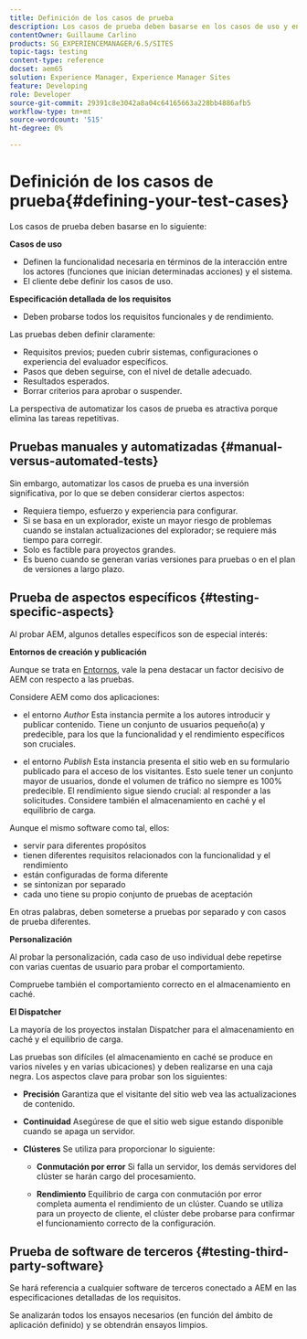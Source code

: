 ```yaml
---
title: Definición de los casos de prueba
description: Los casos de prueba deben basarse en los casos de uso y en la especificación de requisitos detallada
contentOwner: Guillaume Carlino
products: SG_EXPERIENCEMANAGER/6.5/SITES
topic-tags: testing
content-type: reference
docset: aem65
solution: Experience Manager, Experience Manager Sites
feature: Developing
role: Developer
source-git-commit: 29391c8e3042a8a04c64165663a228bb4886afb5
workflow-type: tm+mt
source-wordcount: '515'
ht-degree: 0%

---
```


# Definición de los casos de prueba{#defining-your-test-cases}

Los casos de prueba deben basarse en lo siguiente:

**Casos de uso**

* Definen la funcionalidad necesaria en términos de la interacción entre los actores (funciones que inician determinadas acciones) y el sistema.
* El cliente debe definir los casos de uso.

**Especificación detallada de los requisitos**

* Deben probarse todos los requisitos funcionales y de rendimiento.

Las pruebas deben definir claramente:

* Requisitos previos; pueden cubrir sistemas, configuraciones o experiencia del evaluador específicos.
* Pasos que deben seguirse, con el nivel de detalle adecuado.
* Resultados esperados.
* Borrar criterios para aprobar o suspender.

La perspectiva de automatizar los casos de prueba es atractiva porque elimina las tareas repetitivas.

## Pruebas manuales y automatizadas {#manual-versus-automated-tests}

Sin embargo, automatizar los casos de prueba es una inversión significativa, por lo que se deben considerar ciertos aspectos:

* Requiera tiempo, esfuerzo y experiencia para configurar.
* Si se basa en un explorador, existe un mayor riesgo de problemas cuando se instalan actualizaciones del explorador; se requiere más tiempo para corregir.
* Solo es factible para proyectos grandes.
* Es bueno cuando se generan varias versiones para pruebas o en el plan de versiones a largo plazo.

## Prueba de aspectos específicos {#testing-specific-aspects}

Al probar AEM, algunos detalles específicos son de especial interés:

**Entornos de creación y publicación**

Aunque se trata en [Entornos](/help/sites-developing/the-basics.md#environments), vale la pena destacar un factor decisivo de AEM con respecto a las pruebas.

Considere AEM como dos aplicaciones:

* el entorno *Author*
Esta instancia permite a los autores introducir y publicar contenido.
Tiene un conjunto de usuarios pequeño(a) y predecible, para los que la funcionalidad y el rendimiento específicos son cruciales.

* el entorno *Publish*
Esta instancia presenta el sitio web en su formulario publicado para el acceso de los visitantes.
Esto suele tener un conjunto mayor de usuarios, donde el volumen de tráfico no siempre es 100% predecible. El rendimiento sigue siendo crucial: al responder a las solicitudes. Considere también el almacenamiento en caché y el equilibrio de carga.

Aunque el mismo software como tal, ellos:

* servir para diferentes propósitos
* tienen diferentes requisitos relacionados con la funcionalidad y el rendimiento
* están configuradas de forma diferente
* se sintonizan por separado
* cada uno tiene su propio conjunto de pruebas de aceptación

En otras palabras, deben someterse a pruebas por separado y con casos de prueba diferentes.

**Personalización**

Al probar la personalización, cada caso de uso individual debe repetirse con varias cuentas de usuario para probar el comportamiento.

Compruebe también el comportamiento correcto en el almacenamiento en caché.

**El Dispatcher**

La mayoría de los proyectos instalan Dispatcher para el almacenamiento en caché y el equilibrio de carga.

Las pruebas son difíciles (el almacenamiento en caché se produce en varios niveles y en varias ubicaciones) y deben realizarse en una caja negra. Los aspectos clave para probar son los siguientes:

* **Precisión**
Garantiza que el visitante del sitio web vea las actualizaciones de contenido.

* **Continuidad**
Asegúrese de que el sitio web sigue estando disponible cuando se apaga un servidor.

* **Clústeres**
Se utiliza para proporcionar lo siguiente:

   * **Conmutación por error**
Si falla un servidor, los demás servidores del clúster se harán cargo del procesamiento.

   * **Rendimiento**
Equilibrio de carga con conmutación por error completa aumenta el rendimiento de un clúster.
Cuando se utiliza para un proyecto de cliente, el clúster debe probarse para confirmar el funcionamiento correcto de la configuración.

## Prueba de software de terceros {#testing-third-party-software}

Se hará referencia a cualquier software de terceros conectado a AEM en las especificaciones detalladas de los requisitos.

Se analizarán todos los ensayos necesarios (en función del ámbito de aplicación definido) y se obtendrán ensayos limpios.
